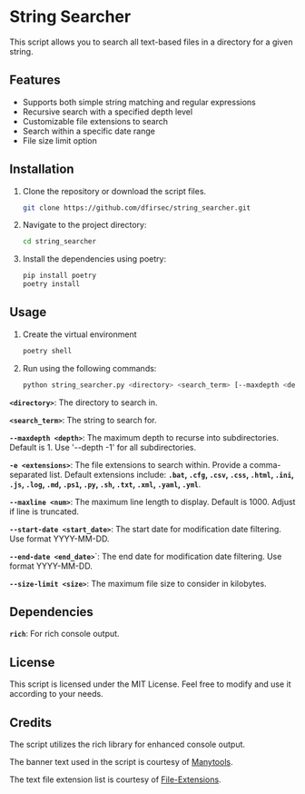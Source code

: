 # String Searcher

This script allows you to search all text-based files in a directory for a given string.

## Features

- Supports both simple string matching and regular expressions
- Recursive search with a specified depth level
- Customizable file extensions to search
- Search within a specific date range
- File size limit option

## Installation

1. Clone the repository or download the script files.

    ```bash
    git clone https://github.com/dfirsec/string_searcher.git
    ```

2. Navigate to the project directory:

    ```bash
    cd string_searcher
    ```

3. Install the dependencies using poetry:

    ```bash
    pip install poetry
    poetry install
    ```

## Usage

1. Create the virtual environment

    ```bash
    poetry shell
    ```

2. Run using the following commands:

    ```bash
    python string_searcher.py <directory> <search_term> [--maxdepth <depth>] [-e <extensions>] [--maxline <num>] [--size-limit <size>] [--start-date <start_date>] [--end-date <end_date>]
    ```

**`<directory>`**: The directory to search in.

**`<search_term>`**: The string to search for.

**`--maxdepth <depth>`**: The maximum depth to recurse into subdirectories. Default is 1. Use '--depth -1' for all subdirectories.

**`-e <extensions>`**: The file extensions to search within. Provide a comma-separated list. Default extensions include: **`.bat`, `.cfg`, `.csv`, `.css`, `.html`, `.ini`, `.js`, ``.log``, `.md`, `.ps1`, `.py`, `.sh`, `.txt`, `.xml`, `.yaml`, `.yml`**.

**`--maxline <num>`**: The maximum line length to display. Default is 1000. Adjust if line is truncated.

**`--start-date <start_date>`**: The start date for modification date filtering. Use format YYYY-MM-DD.

**`--end-date <end_date>`**`: The end date for modification date filtering. Use format YYYY-MM-DD.

**`--size-limit <size>`**: The maximum file size to consider in kilobytes.

## Dependencies

**`rich`**: For rich console output.

## License

This script is licensed under the MIT License. Feel free to modify and use it according to your needs.

## Credits

The script utilizes the rich library for enhanced console output.

The banner text used in the script is courtesy of [Manytools](https://manytools.org/hacker-tools/ascii-banner/).

The text file extension list is courtesy of [File-Extensions](https://www.file-extensions.org/filetype/extension/name/text-files).
